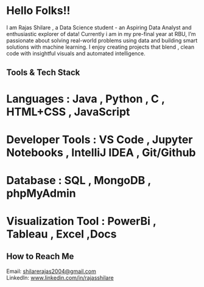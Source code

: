 # Hello Folks!! 

I am Rajas Shilare , a Data Science student - an Aspiring Data Analyst and enthusiastic explorer of data! Currently i am in my pre-final year at RBU, I’m passionate about solving real-world problems using data and building smart solutions with machine learning. I enjoy creating projects that blend , clean code with insightful visuals and automated intelligence.


## Tools & Tech Stack 

# Languages : Java , Python , C , HTML+CSS , JavaScript 
# Developer Tools : VS Code , Jupyter Notebooks , IntelliJ IDEA , Git/Github
# Database : SQL , MongoDB , phpMyAdmin
# Visualization Tool : PowerBi , Tableau , Excel ,Docs

## How to Reach Me

Email: shilarerajas2004@gmail.com  
LinkedIn: www.linkedin.com/in/rajasshilare
